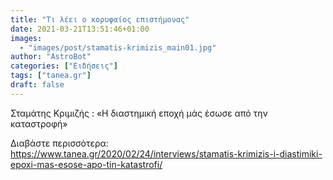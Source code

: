 ```yaml
---
title: "Τι λέει ο κορυφαίος επιστήμονας"
date: 2021-03-21T13:51:46+01:00
images:
  - "images/post/stamatis-krimizis_main01.jpg"
author: "AstroBot"
categories: ["Ειδήσεις"]
tags: ["tanea.gr"]
draft: false
---
```


Σταμάτης Κριμιζής : «Η διαστημική εποχή μάς έσωσε από την καταστροφή»

Διαβάστε περισσότερα: https://www.tanea.gr/2020/02/24/interviews/stamatis-krimizis-i-diastimiki-epoxi-mas-esose-apo-tin-katastrofi/
